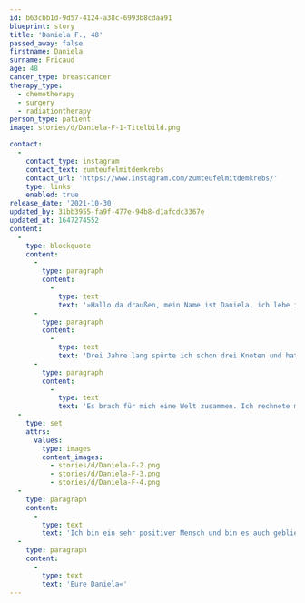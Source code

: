 ```yaml
---
id: b63cbb1d-9d57-4124-a38c-6993b8cdaa91
blueprint: story
title: 'Daniela F., 48'
passed_away: false
firstname: Daniela
surname: Fricaud
age: 48
cancer_type: breastcancer
therapy_type:
  - chemotherapy
  - surgery
  - radiationtherapy
person_type: patient
image: stories/d/Daniela-F-1-Titelbild.png

contact:
  -
    contact_type: instagram
    contact_text: zumteufelmitdemkrebs
    contact_url: 'https://www.instagram.com/zumteufelmitdemkrebs/'
    type: links
    enabled: true
release_date: '2021-10-30'
updated_by: 31bb3955-fa9f-477e-94b8-d1afcdc3367e
updated_at: 1647274552
content:
  -
    type: blockquote
    content:
      -
        type: paragraph
        content:
          -
            type: text
            text: '»Hallo da draußen, mein Name ist Daniela, ich lebe in der Pfalz und meine Krebsgeschichte begann im Januar 2019. Ich bekam die Diagnose Brustkrebs.'
      -
        type: paragraph
        content:
          -
            type: text
            text: 'Drei Jahre lang spürte ich schon drei Knoten und hatte immer ein ungutes Gefühl. Mein damaliger Frauenarzt sagte mir allerdings, es wäre harmlos. Trotz privatem Ultraschall hatte er die Diagnose immer wieder entkräftet. Im Januar 2019 wechselte ich schließlich den Arzt und dann ging alles ganz schnell. Die Frauenärztin war höchst alarmiert. Im Ultraschall war nicht viel zu sehen, doch der Tastbefund war wohl eindeutig 😳. Es kamen die Worte ›Das ist mit großer Wahrscheinlichkeit Krebs!‹ Es folgte die Mammografie, auch hier war nichts zu sehen. Dann die Stanzung, das Ergebnis: Krebs.'
      -
        type: paragraph
        content:
          -
            type: text
            text: 'Es brach für mich eine Welt zusammen. Ich rechnete mit dem Schlimmsten. Es folgte noch ein MRT. Dort war zu sehen, dass er sich dünn durch das Gewebe zog. Es war nicht definierbar wie groß er ist, wie weit er sich durchs Gewebe zieht. Auf einmal ging alles sehr schnell und die operative Entfernung der rechten Brust wurde veranlasst. Der pathologische Befund sagte, der Tumor war 9 auf 6 auf 4 cm groß und der Wächter-Lymphknoten war befallen. Es folgte eine weitere Operation, in der 20 Lymphknoten entfernt wurden, Chemotherapie und Bestrahlung. Das volle Programm. '
  -
    type: set
    attrs:
      values:
        type: images
        content_images:
          - stories/d/Daniela-F-2.png
          - stories/d/Daniela-F-3.png
          - stories/d/Daniela-F-4.png
  -
    type: paragraph
    content:
      -
        type: text
        text: 'Ich bin ein sehr positiver Mensch und bin es auch geblieben! Ich habe total viel Unsinn getrieben 🙃 – Ich begann damit noch vor Beginn der Chemotherapie und bis heute ist dieser Unsinn geblieben. Was ich getan habe 🤔? Ich habe mich geschminkt – und wie 😂. Auf meinem Account könnt ihr die Ergebnisse sehen. Dazu müsst ihr unbedingt bis 2019 runterscrollen. Heute – knapp zwei Jahre nach Therapieende – bin ich immer noch krebsfrei und mache anderen Mut. Als Nächstes starte ich in die Selbstständigkeit 🥰 mit meinem Good-Karma-Teufel und fertige Unikatschmuck an. Ich freue mich auf euch und den Austausch 😍.'
  -
    type: paragraph
    content:
      -
        type: text
        text: 'Eure Daniela«'
---
```


